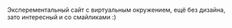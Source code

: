 Эксперементальный сайт с виртуальным окружением, ещё без дизайна, зато интересный и со смайликами :)
